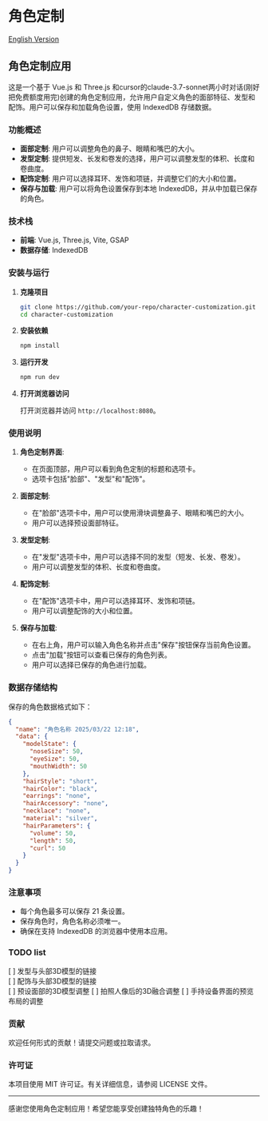 # 角色定制

[English Version](README.md)

## 角色定制应用

这是一个基于 Vue.js 和 Three.js 和cursor的claude-3.7-sonnet两小时对话(刚好把免费额度用完)创建的角色定制应用，允许用户自定义角色的面部特征、发型和配饰。用户可以保存和加载角色设置，使用 IndexedDB 存储数据。

### 功能概述

- **面部定制**: 用户可以调整角色的鼻子、眼睛和嘴巴的大小。
- **发型定制**: 提供短发、长发和卷发的选择，用户可以调整发型的体积、长度和卷曲度。
- **配饰定制**: 用户可以选择耳环、发饰和项链，并调整它们的大小和位置。
- **保存与加载**: 用户可以将角色设置保存到本地 IndexedDB，并从中加载已保存的角色。

### 技术栈

- **前端**: Vue.js, Three.js, Vite, GSAP
- **数据存储**: IndexedDB

### 安装与运行

1. **克隆项目**

   ```bash
   git clone https://github.com/your-repo/character-customization.git
   cd character-customization
   ```

2. **安装依赖**

   ```bash
   npm install
   ```

3. **运行开发**

   ```bash
   npm run dev
   ```

4. **打开浏览器访问**

   打开浏览器并访问 `http://localhost:8080`。

### 使用说明

1. **角色定制界面**: 
   - 在页面顶部，用户可以看到角色定制的标题和选项卡。
   - 选项卡包括"脸部"、"发型"和"配饰"。

2. **面部定制**:
   - 在"脸部"选项卡中，用户可以使用滑块调整鼻子、眼睛和嘴巴的大小。
   - 用户可以选择预设面部特征。

3. **发型定制**:
   - 在"发型"选项卡中，用户可以选择不同的发型（短发、长发、卷发）。
   - 用户可以调整发型的体积、长度和卷曲度。

4. **配饰定制**:
   - 在"配饰"选项卡中，用户可以选择耳环、发饰和项链。
   - 用户可以调整配饰的大小和位置。

5. **保存与加载**:
   - 在右上角，用户可以输入角色名称并点击"保存"按钮保存当前角色设置。
   - 点击"加载"按钮可以查看已保存的角色列表。
   - 用户可以选择已保存的角色进行加载。

### 数据存储结构

保存的角色数据格式如下：

```json
{
  "name": "角色名称 2025/03/22 12:18",
  "data": {
    "modelState": {
      "noseSize": 50,
      "eyeSize": 50,
      "mouthWidth": 50
    },
    "hairStyle": "short",
    "hairColor": "black",
    "earrings": "none",
    "hairAccessory": "none",
    "necklace": "none",
    "material": "silver",
    "hairParameters": {
      "volume": 50,
      "length": 50,
      "curl": 50
    }
  }
}
```

### 注意事项

- 每个角色最多可以保存 21 条设置。
- 保存角色时，角色名称必须唯一。
- 确保在支持 IndexedDB 的浏览器中使用本应用。

### TODO list
[ ] 发型与头部3D模型的链接  
[ ] 配饰与头部3D模型的链接  
[ ] 预设面部的3D模型调整
[ ] 拍照人像后的3D融合调整 
[ ] 手持设备界面的预览布局的调整  

### 贡献

欢迎任何形式的贡献！请提交问题或拉取请求。

### 许可证

本项目使用 MIT 许可证。有关详细信息，请参阅 LICENSE 文件。

---

感谢您使用角色定制应用！希望您能享受创建独特角色的乐趣！